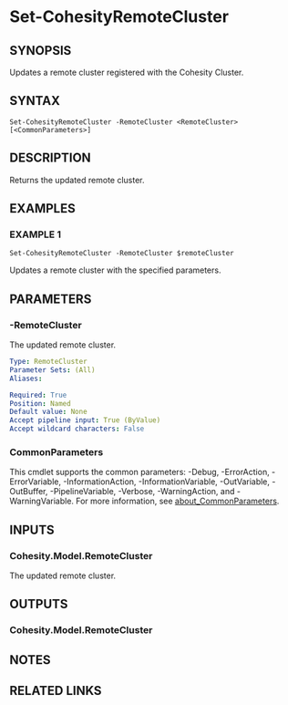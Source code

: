 # Set-CohesityRemoteCluster

## SYNOPSIS
Updates a remote cluster registered with the Cohesity Cluster.

## SYNTAX

```
Set-CohesityRemoteCluster -RemoteCluster <RemoteCluster> [<CommonParameters>]
```

## DESCRIPTION
Returns the updated remote cluster.

## EXAMPLES

### EXAMPLE 1
```
Set-CohesityRemoteCluster -RemoteCluster $remoteCluster
```

Updates a remote cluster with the specified parameters.

## PARAMETERS

### -RemoteCluster
The updated remote cluster.

```yaml
Type: RemoteCluster
Parameter Sets: (All)
Aliases:

Required: True
Position: Named
Default value: None
Accept pipeline input: True (ByValue)
Accept wildcard characters: False
```

### CommonParameters
This cmdlet supports the common parameters: -Debug, -ErrorAction, -ErrorVariable, -InformationAction, -InformationVariable, -OutVariable, -OutBuffer, -PipelineVariable, -Verbose, -WarningAction, and -WarningVariable. For more information, see [about_CommonParameters](http://go.microsoft.com/fwlink/?LinkID=113216).

## INPUTS

### Cohesity.Model.RemoteCluster
The updated remote cluster.

## OUTPUTS

### Cohesity.Model.RemoteCluster
## NOTES

## RELATED LINKS
